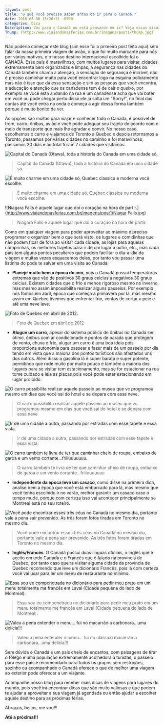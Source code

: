 ```yaml
---
layout: post
title: "O que você precisa saber antes de ir para o Canadá."
date: 2016-06-30 15:26:31 -0700
categories: Dica
Description: Vai para o Canadá ou está pensando em ir? Veja essas dicas que serão muito utéis para você.
Thump: (http://www.viajandonasferias.com.br/imagens/post1/thump.jpg)
---
```




Não poderia começar este blog (sim esse foi o primeiro post feito aqui) sem falar da nossa primeira viagem de avião, o que foi muito marcante para nós por vários motivos, e o nosso destino internacional escolhido foi o CANADÁ.
Esse país é maravilhoso, com muitos lugares para visitar, cidades extremamente bem organizadas e limpas, a segurança nas cidades do Canadá também chama a atenção, a sensação de segurança é incrível, não é preciso caminhar muito para você encontrar logo na esquina policiamento mas não é isso que dá essa sensação e sim as pessoas que você encontra, a educação e atenção que os canadense tem é de cair o queixo, por exemplo se você está andando na rua e um canadense acha que vai bater em você ou pode chegar perto disso ele já solta um "Sorry!", no final das contas até você entra na onda e começa a agir dessa forma também porque é muito bonito de ver.

As opções são muitas para viajar e conhecer todo o Canadá, é possível de trem, carro, ônibus, avião e você pode adequar seu trajeto de acordo com o meio de transporte que mais lhe agradar e convir. No nosso caso, escolhemos o carro e viajamos de Toronto a Quebec e depois retornamos a Toronto, passamos por várias cidades no caminho e foi maravilhoso, passamos 20 dias e ao total foram 7 cidades que visitamos.

![Capital do Canadá (Otawa), toda a história do Canada em uma cidade só.](http://www.viajandonasferias.com.br/imagens/post1/Otawa.jpg)
> Capital do Canadá (Otawa), toda a história do Canada em uma cidade só.

![É muito charme em uma cidade só, Quebec classica e moderna você escolhe.](http://www.viajandonasferias.com.br/imagens/post1/Quebec.jpg)
> É muito charme em uma cidade só, Quebec clássica ou moderna você escolhe.

![Niagara Falls é aquele lugar que doi o coração na hora de partir.](http://www.viajandonasferias.com.br/imagens/post1/Niagar Falls.jpg)
> Niagara Falls é aquele lugar que dói o coração na hora de partir.

Como em qualquer viagem para poder aproveitar ao máximo é preciso programar e organizar bem o que será visto, os lugares e comidinhas que não podem ficar de fora ao visitar cada cidade, as lojas para aquelas comprinhas, os melhores trajetos para ir de um lugar a outro, etc., mas cada país tem alguns pontos peculiares que podem facilitar o dia-a-dia da viagem e muitas vezes esquecemos deles, por tanto vou passar uma listinha do pode te salvar em uma visita ao Canadá:

*	**Planeje muito bem a época do ano**, pois o Canadá possui temperaturas extremas que vão de positivos 30 graus celcius a negativos 30 graus celcius. Existem cidades que o frio é menos rigoroso mesmo no inverno, mas mesmo assim impossibilita realizar alguns passeios. Por exemplo nós fomos em abril, época que começa a primavera por lá, mas mesmo assim em Quebec tivemos que enfrentar frio, ventos de cortar a pele e até uma neve leve.
	
![Foto de Quebec em abril de 2012.](http://www.viajandonasferias.com.br/imagens/post1/DSCF1017.jpg)
> Foto de Quebec em abril de 2012


*	**Alugue um carro**, apesar do sistema público de ônibus no Canadá ser ótimo, ônibus com ar condicionado e pontos de parada que protegem de vento, chuva e frio, alugar um carro é uma boa ideia pois proporciona autonomia para passear e fazer mais de um passeio por dia tendo em vista que a maioria dos pontos turisticos são afastados uns dos outros. Além disso a gasolina lá é super barata e super potente, permitindo que rode muito por muito pouco e também a maioria dos lugares para se visitar tem estacionamento, mas se for estacionar na rua tome cuidado e leia as placas pois você pode estar estacionando em lugar proibido.

![O carro possibilita realizar aquele passeio ao museu que vc programou mesmo em dias que você sai do hotel e se depara com essa neve.](http://www.viajandonasferias.com.br/imagens/post1/DSCF1005.jpg)
> O carro possibilita realizar aquele passeio ao museu que vc programou mesmo em dias que você sai do hotel e se depara com essa neve

![Ir de uma cidade a outra, passando por estradas com esse tapete e essa vista.](http://www.viajandonasferias.com.br/imagens/post1/carro1-.jpg)
> Ir de uma cidade a outra, passando por estradas com esse tapete e essa vista.

![O carro também te livra de ter que caminhar cheio de roupa, embaixo de garoa e um vento cortante...friiiuuuuuuu.](http://www.viajandonasferias.com.br/imagens/post1/carro2.jpg)
> O carro também te livra de ter que caminhar cheio de roupa, embaixo de garoa e um vento cortante...friiiuuuuuuu

* **Independente da época leve um casaco**, como disse na primeira dica, analise bem a época que você está embarcado para lá, mas mesmo que você tenha escolhido ir no verão, melhor garantir um casaco caso o tempo mude, porque com certeza isso vai acontecer principalmente se Montreal está no seu roteiro. 	
 
![Você pode encontrar esses três céus no Canadá no mesmo dia, portanto vale a pena sair prevenido. As três foram fotos tiradas em Toronto no mesmo dia.](http://www.viajandonasferias.com.br/imagens/post1/clima.jpg)
> Você pode encontrar esses três céus no Canadá no mesmo dia, portanto vale a pena sair prevenido. As três fotos foram tiradas em Toronto no mesmo dia.


* **Inglês/Francês**. O Canadá possui duas línguas oficiais, o Inglês que é aceito em todo Canadá e o Francês que é falado na província de Quebec, por tanto caso queira visitar alguma cidade da província de Quebec recomendo que leve um dicionário Francês, pois lá com certeza você vai usar para ler um menu de restaurante no mínimo. 

![Essa sou eu compenetrada no dicionário para pedir meu prato em um menu totalmente me francês em Laval (Cidade pequena do lado de Montreal).](http://www.viajandonasferias.com.br/imagens/post1/ingles_frances.jpg)
> Essa sou eu compenetrada no dicionário para pedir meu prato em um menu totalmente me francês em Laval (Cidade pequena do lado de Montreal).

![Valeu a pena entender o menu... fui no macarrão a carbonara...uma delícia!!!](http://www.viajandonasferias.com.br/imagens/post1/ingles_frances1.jpg)
> Valeu a pena entender o menu... fui no clássico macarrão a carbonara...uma delícia!!!

Sem dúvida o Canadá é um país cheio de encantos, com paisagens de tirar o fôlego e uma população extremamente acolhedora à turistas, o passeio para esse país é recomendado para todos os grupos sem restrições, sozinho ou acompanhado o Canadá oferece o que de melhor uma viagem ao exterior pode oferecer a um viajante.

Acompanhe nosso blog para receber mais dicas de viagens para lugares do mundo, pois você irá encontrar dicas que são muito valiosas e que podem te ajudar a aproveitar a sua viagem já agendada ou então ajudar a escolher aquele destino para as próximas férias.

Abraços, beijos, me vou!!!

**Até a próxima!!!**
